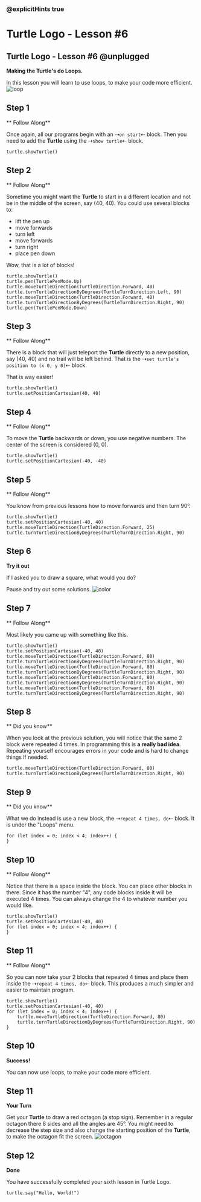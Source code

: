 ### @explicitHints true

# Turtle Logo - Lesson #6

## Turtle Logo - Lesson #6 @unplugged
**Making the Turtle's do Loops.**

In this lesson you will learn to use loops, to make your code more efficient.
![loop](https://github.com/Mr-Coxall/makecode-arcade-turtle-logo-lesson6/raw/main/assets/looping_screenshot.png)

## Step 1
** Follow Along**

Once again, all our programs begin with an ⇢``on start``⇠ block. Then you need to add the **Turtle** using the ⇢``show turtle``⇠ block.
```blocks
turtle.showTurtle()
```

## Step 2
** Follow Along**

Sometime you might want the **Turtle** to start in a different location and not be in the middle of the screen, say (40, 40). You could use several blocks to: 
- lift the pen up
- move forwards
- turn left
- move forwards
- turn right
- place pen down 

Wow, that is a lot of blocks!
```blocks
turtle.showTurtle()
turtle.pen(TurtlePenMode.Up)
turtle.moveTurtleDirection(TurtleDirection.Forward, 40)
turtle.turnTurtleDirectionByDegrees(TurtleTurnDirection.Left, 90)
turtle.moveTurtleDirection(TurtleDirection.Forward, 40)
turtle.turnTurtleDirectionByDegrees(TurtleTurnDirection.Right, 90)
turtle.pen(TurtlePenMode.Down)
```

## Step 3
** Follow Along**

There is a block that will just teleport the **Turtle** directly to a new position, say (40, 40) and no trail will be left behind. That is the ⇢``set turtle's position to (x 0, y 0)``⇠ block.

That is way easier!
```blocks
turtle.showTurtle()
turtle.setPositionCartesian(40, 40)
```

## Step 4
** Follow Along**

To move the **Turtle** backwards or down, you use negative numbers. The center of the screen is considered (0, 0).
```blocks
turtle.showTurtle()
turtle.setPositionCartesian(-40, -40)
```

## Step 5
** Follow Along**

You know from previous lessons how to move forwards and then turn 90°.
```blocks
turtle.showTurtle()
turtle.setPositionCartesian(-40, 40)
turtle.moveTurtleDirection(TurtleDirection.Forward, 25)
turtle.turnTurtleDirectionByDegrees(TurtleTurnDirection.Right, 90)
```

## Step 6
**Try it out**

If I asked you to draw a square, what would you do?

Pause and try out some solutions.
![color](https://github.com/Mr-Coxall/makecode-arcade-turtle-logo-lesson6/raw/main/assets/looping_screenshot.png)

## Step 7
** Follow Along**

Most likely you came up with something like this.
```blocks
turtle.showTurtle()
turtle.setPositionCartesian(-40, 40)
turtle.moveTurtleDirection(TurtleDirection.Forward, 80)
turtle.turnTurtleDirectionByDegrees(TurtleTurnDirection.Right, 90)
turtle.moveTurtleDirection(TurtleDirection.Forward, 80)
turtle.turnTurtleDirectionByDegrees(TurtleTurnDirection.Right, 90)
turtle.moveTurtleDirection(TurtleDirection.Forward, 80)
turtle.turnTurtleDirectionByDegrees(TurtleTurnDirection.Right, 90)
turtle.moveTurtleDirection(TurtleDirection.Forward, 80)
turtle.turnTurtleDirectionByDegrees(TurtleTurnDirection.Right, 90)
```

## Step 8
** Did you know**

When you look at the previous solution, you will notice that the same 2 block were repeated 4 times. In programming this is **a really bad idea**. Repeating yourself encourages errors in your code and is hard to change things if needed.
```blocks
turtle.moveTurtleDirection(TurtleDirection.Forward, 80)
turtle.turnTurtleDirectionByDegrees(TurtleTurnDirection.Right, 90)
```

## Step 9
** Did you know**

What we do instead is use a new block, the ⇢``repeat 4 times, do``⇠ block. It is under the "Loops" menu. 
```blocks
for (let index = 0; index < 4; index++) {
}
```

## Step 10
** Follow Along**

Notice that there is a space inside the block. You can place other blocks in there. Since it has the number "4", any code blocks inside it will be executed 4 times. You can always change the 4 to whatever number you would like. 
```blocks
turtle.showTurtle()
turtle.setPositionCartesian(-40, 40)
for (let index = 0; index < 4; index++) {
}
```

## Step 11
** Follow Along**

So you can now take your 2 blocks that repeated 4 times and place them inside the ⇢``repeat 4 times, do``⇠ block. This produces a much simpler and easier to maintain program. 
```blocks
turtle.showTurtle()
turtle.setPositionCartesian(-40, 40)
for (let index = 0; index < 4; index++) {
    turtle.moveTurtleDirection(TurtleDirection.Forward, 80)
    turtle.turnTurtleDirectionByDegrees(TurtleTurnDirection.Right, 90)
}
```

## Step 10
**Success!**

You can now use loops, to make your code more efficient.

## Step 11
**Your Turn**

Get your **Turtle** to draw a red octagon (a stop sign). Remember in a regular octagon there 8 sides and all the angles are 45°. You might need to decrease the step size and also change the starting position of the **Turtle**, to make the octagon fit the screen.
![octagon](https://github.com/Mr-Coxall/makecode-arcade-turtle-logo-lesson6/raw/main/assets/octagon_screenshot.png)

## Step 12
**Done**

You have successfully completed your sixth lesson in Turtle Logo.

```ghost
turtle.say("Hello, World!")
```
